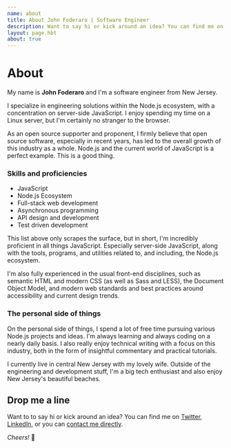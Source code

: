 ```yaml
---
name: about
title: About John Foderaro | Software Engineer
description: Want to say hi or kick around an idea? You can find me on Twitter, LinkedIn, or you can contact me directly.
layout: page.hbt
about: true
---
```


# About

My name is **John Foderaro** and I'm a software engineer from New Jersey.

I specialize in engineering solutions within the Node.js ecosystem, with a concentration on server-side JavaScript. I enjoy spending my time on a Linux server, but I'm certainly no stranger to the browser.

As an open source supporter and proponent, I firmly believe that open source software, especially in recent years, has led to the overall growth of this industry as a whole. Node.js and the current world of JavaScript is a perfect example. This is a good thing.

### Skills and proficiencies

- JavaScript
- Node.js Ecosystem
- Full-stack web development
- Asynchronous programming
- API design and development
- Test driven development

This list above only scrapes the surface, but in short, I'm incredibly proficient in all things JavaScript. Especially server-side JavaScript, along with the tools, programs, and utilities related to, and including, the Node.js ecosystem.

I'm also fully experienced in the usual front-end disciplines, such as semantic HTML and modern CSS (as well as Sass and LESS), the Document Object Model, and modern web standards and best practices around accessibility and current design trends.

### The personal side of things

On the personal side of things, I spend a lot of free time pursuing various Node.js projects and ideas. I'm always learning and always coding on a nearly daily basis. I also really enjoy technical writing with a focus on this industry, both in the form of insightful commentary and practical tutorials.

I currently live in central New Jersey with my lovely wife. Outside of the engineering and development stuff, I'm a big tech enthusiast and also enjoy New Jersey's beautiful beaches.

## Drop me a line

Want to to say hi or kick around an idea? You can find me on [Twitter](https://www.twitter.com/johnfoderaro), [LinkedIn](https://www.linkedin.com/in/jfoderaro), or you can [contact me directly](/contact).

*Cheers!* 🍻
